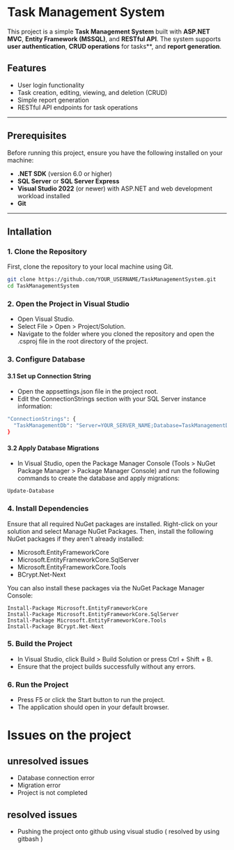 # Task Management System

This project is a simple **Task Management System** built with **ASP.NET MVC**, **Entity Framework (MSSQL)**, and **RESTful API**. The system supports **user authentication**, **CRUD operations** for tasks**, and **report generation**.

## Features
- User login functionality 
- Task creation, editing, viewing, and deletion (CRUD)
- Simple report generation
- RESTful API endpoints for task operations

---

## Prerequisites

Before running this project, ensure you have the following installed on your machine:

- **.NET SDK** (version 6.0 or higher)
- **SQL Server** or **SQL Server Express**
- **Visual Studio 2022** (or newer) with ASP.NET and web development workload installed
- **Git**

---

## Intallation

### 1. Clone the Repository

First, clone the repository to your local machine using Git.

```bash
git clone https://github.com/YOUR_USERNAME/TaskManagementSystem.git
cd TaskManagementSystem
```

### 2. Open the Project in Visual Studio
- Open Visual Studio.
- Select File > Open > Project/Solution.
- Navigate to the folder where you cloned the repository and open the .csproj file in the root directory of the project.

### 3. Configure Database
#### 3.1 Set up Connection String
- Open the appsettings.json file in the project root.
- Edit the ConnectionStrings section with your SQL Server instance information:
```bash
"ConnectionStrings": {
  "TaskManagementDb": "Server=YOUR_SERVER_NAME;Database=TaskManagementDb;Trusted_Connection=True;"
}
```
#### 3.2 Apply Database Migrations
- In Visual Studio, open the Package Manager Console (Tools > NuGet Package Manager > Package Manager Console) and run the following commands to create the database and apply migrations:

```
Update-Database

```
### 4. Install Dependencies
Ensure that all required NuGet packages are installed. Right-click on your solution and select Manage NuGet Packages. Then, install the following NuGet packages if they aren't already installed:

- Microsoft.EntityFrameworkCore
- Microsoft.EntityFrameworkCore.SqlServer
- Microsoft.EntityFrameworkCore.Tools
- BCrypt.Net-Next

You can also install these packages via the NuGet Package Manager Console:
```
Install-Package Microsoft.EntityFrameworkCore
Install-Package Microsoft.EntityFrameworkCore.SqlServer
Install-Package Microsoft.EntityFrameworkCore.Tools
Install-Package BCrypt.Net-Next
```
### 5. Build the Project
- In Visual Studio, click Build > Build Solution or press Ctrl + Shift + B.
- Ensure that the project builds successfully without any errors.

### 6. Run the Project
- Press F5 or click the Start button to run the project.
- The application should open in your default browser.


# Issues on the project

## unresolved issues
- Database connection error 
- Migration error 
- Project is not completed


## resolved issues
- Pushing the project onto github using visual studio ( resolved by using gitbash )



